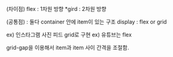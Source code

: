 (차이점)
flex : 1차원 방향
*gird : 2차원 방향

(공통점)
: 둘다 container 안에 item이 있는 구조
display : flex or grid

ex) 인스타그램 사진 피드 grid로 구현
ex) 유튜브는 flex

grid-gap을 이용해서 item과 item 사이 간격을 조절함.